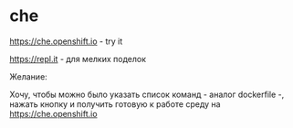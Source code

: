 # che

https://che.openshift.io - try it

https://repl.it - для мелких поделок


Желание:

Хочу, чтобы можно было указать список команд - аналог dockerfile -, нажать кнопку и получить готовую к работе среду на https://che.openshift.io
